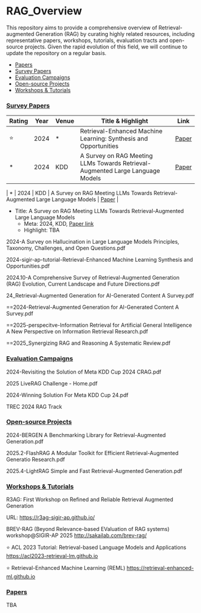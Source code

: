 # RAG_Overview

This repository aims to provide a comprehensive overview of Retrieval-augmented Generation (RAG) by curating highly related resources, including representative papers, workshops, tutorials, evaluation tracts and open-source projects.
Given the rapid evolution of this field, we will continue to update the repository on a regular basis.

- <a href="#ps">Papers</a>
- <a href="#sp">Survey Papers</a>
- <a href="#ec">Evaluation Campaigns</a>
- <a href="#op">Open-source Projects</a>
- <a href="#wt">Workshops & Tutorials</a>

### <a name="sp"></a>[Survey Papers]()

| Rating | Year | Venue | Title & Highlight | Link |
|------|------|-------|-------|------|
| ⭐ | 2024 | * | Retrieval-Enhanced Machine Learning: Synthesis and Opportunities | [Paper](https://arxiv.org/abs/2407.12982) |
| * | 2024 | KDD | A Survey on RAG Meeting LLMs Towards Retrieval-Augmented Large Language Models | [Paper](https://arxiv.org/abs/2405.06211) |

| * | 2024 | KDD | A Survey on RAG Meeting LLMs Towards Retrieval-Augmented Large Language Models | [Paper](https://arxiv.org/abs/2405.06211) |


- Title: A Survey on RAG Meeting LLMs Towards Retrieval-Augmented Large Language Models 
  - Meta: 2024, KDD, [Paper link](https://arxiv.org/abs/2405.06211)
  - Highlight: TBA


2024-A Survey on Hallucination in Large Language Models Principles, Taxonomy, Challenges, and Open Questions.pdf

2024-sigir-ap-tutorial-Retrieval-Enhanced Machine Learning Synthesis and Opportunities.pdf

2024.10-A Comprehensive Survey of Retrieval-Augmented Generation (RAG) Evolution, Current Landscape and Future Directions.pdf

24_Retrieval-Augmented Generation for AI-Generated Content A Survey.pdf

==2024-Retrieval-Augmented Generation for AI-Generated Content A Survey.pdf

==2025-perspecitve-Information Retrieval for Artificial General Intelligence A New Perspective on Information Retrieval Research.pdf

==2025_Synergizing RAG and Reasoning A Systematic Review.pdf

### <a name="ec"></a>[Evaluation Campaigns]()
2024-Revisiting the Solution of Meta KDD Cup 2024 CRAG.pdf

2025 LiveRAG Challenge - Home.pdf

2024-Winning Solution For Meta KDD Cup 24.pdf

TREC 2024 RAG Track

### <a name="op"></a>[Open-source Projects]()
2024-BERGEN A Benchmarking Library for Retrieval-Augmented Generation.pdf

2025.2-FlashRAG A Modular Toolkit for Efficient Retrieval-Augmented Generatio Research.pdf

2025.4-LightRAG Simple and Fast Retrieval-Augmented Generation.pdf

### <a name="wt"></a>[Workshops & Tutorials]()
R3AG: First Workshop on Refined and Reliable Retrieval Augmented Generation

URL: https://r3ag-sigir-ap.github.io/

BREV-RAG (Beyond Relevance-based EValuation of RAG systems) workshop@SIGIR-AP 2025
http://sakailab.com/brev-rag/

⭐ ACL 2023 Tutorial: Retrieval-based Language Models and Applications
https://acl2023-retrieval-lm.github.io

⭐ Retrieval-Enhanced Machine Learning (REML)
https://retrieval-enhanced-ml.github.io


### <a name="ps"></a>[Papers]()
TBA
